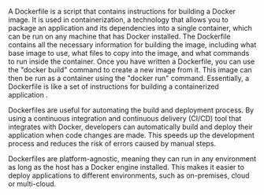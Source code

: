 A Dockerfile is a script that contains instructions for building a Docker image. 
It is used in containerization, a technology that allows you to package an application and its dependencies into a single container, which can be run on any machine that has Docker installed. The Dockerfile contains all the necessary information for building the image, including what base image to use, what files to copy into the image, and what commands to run inside the container. Once you have written a Dockerfile, you can use the "docker build" command to create a new image from it. This image can then be run as a container using the "docker run" command. Essentially, a Dockerfile is like a set of instructions for building a containerized application .


Dockerfiles are useful for automating the build and deployment process. By using a continuous integration and continuous delivery (CI/CD) tool that integrates with Docker, developers can automatically build and deploy their application when code changes are made. This speeds up the development process and reduces the risk of errors caused by manual steps.

Dockerfiles are platform-agnostic, meaning they can run in any environment as long as the host has a Docker engine installed. This makes it easier to deploy applications to different environments, such as on-premises, cloud or multi-cloud.
